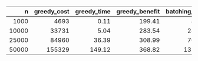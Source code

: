 |     n |   greedy_cost |   greedy_time |   greedy_benefit |   batching_cost |   batching_time |   batching_benefit |   alternative_cost |   alternative_time |   alternative_benefit |
|------:|--------------:|--------------:|-----------------:|----------------:|----------------:|-------------------:|-------------------:|-------------------:|----------------------:|
|  1000 |          4693 |          0.11 |           199.41 |            4006 |            4.22 |             223.44 |               4133 |               2.8  |                226.61 |
| 10000 |         33731 |          5.04 |           283.54 |           28063 |          255.54 |             293.71 |              30493 |             303.47 |                309.17 |
| 25000 |         84960 |         36.39 |           308.99 |           70160 |         1743.98 |             303.36 |              75990 |            1684    |                320.04 |
| 50000 |        155329 |        149.12 |           368.82 |          132682 |         8661.76 |             301.08 |             142195 |            9538.96 |                336.35 |